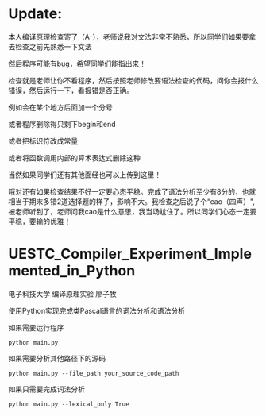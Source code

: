# Update:
本人编译原理检查寄了（A-），老师说我对文法非常不熟悉，所以同学们如果要拿去检查之前先熟悉一下文法

然后程序可能有bug，希望同学们能指出来！

检查就是老师让你不看程序，然后按照老师修改要语法检查的代码，问你会报什么错误，然后运行一下，看报错是否正确。

例如会在某个地方后面加一个分号

或者程序删除得只剩下begin和end

或者把标识符改成常量

或者将函数调用内部的算术表达式删除这种

当然如果同学们还有其他面经也可以上传到这里！

哦对还有如果检查结果不好一定要心态平稳。完成了语法分析至少有8分的，也就相当于期末多错2道选择题的样子，影响不大。我检查之后说了个“cao（四声）",被老师听到了，老师问我cao是什么意思，我当场尬住了。所以同学们心态一定要平稳，要输的优雅！

# UESTC_Compiler_Experiment_Implemented_in_Python

电子科技大学 编译原理实验 廖子牧

使用Python实现完成类Pascal语言的词法分析和语法分析


如果需要运行程序
```angular2html
python main.py
```

如果需要分析其他路径下的源码
```angular2html
python main.py --file_path your_source_code_path
```

如果只需要完成词法分析
```angular2html
python main.py --lexical_only True
```

